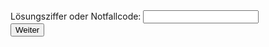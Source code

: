 <script type="text/javascript">
function updateFooter(url) {
  var divElement = document.getElementById('dynamic');
  var digitsElement = document.getElementById('digits');
  digitsElement.value = '';
  var footerUrlElement = document.getElementById('footerUrl');
  footerUrlElement.value = url;
  if (url.endsWith('-')) {
    divElement.style.display = "block";
  } else {
    divElement.style.display = "none";  
  }
}

function weiter() {
  var digitsElement = document.getElementById('digits');
  var footerUrlElement = document.getElementById('footerUrl');
  var ziffern=digitsElement.value;
  var url = footerUrl.value;
  var lnk=url+ziffern+'.md';
  window.location.href = lnk;
}

updateFooter(nextUrl);
</script>

<input id="footerUrl" type="text" style="display:none;"/>
<div id="dynamic" display="block">Lösungsziffer oder Notfallcode:  <input type="text" id="digits" value=""/></div> <input type="button" onclick="weiter()" value="Weiter" />
